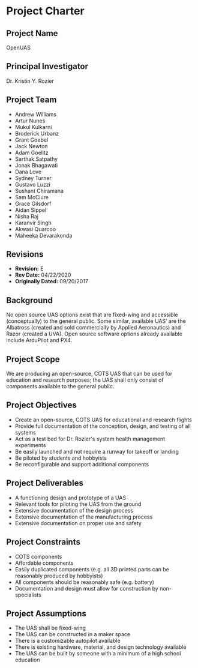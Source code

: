 # Project Charter

## Project Name
OpenUAS

## Principal Investigator
Dr. Kristin Y. Rozier

## Project Team
- Andrew Williams
- Artur Nunes
- Mukul Kulkarni
- Broderick Urbanz
- Grant Goebel
- Jack Newton
- Adam Goelitz
- Sarthak Satpathy
- Jonak Bhagawati
- Dana Love
- Sydney Turner
- Gustavo Luzzi
- Sushant Chiramana
- Sam McClure
- Grace Gilsdorf
- Aidan Sippel
- Nisha Raj
- Karanvir Singh
- Akwasi Quarcoo
- Maheeka Devarakonda

## Revisions
* **Revision:** E
* **Rev Date:** 04/22/2020
* **Originally Dated:** 09/20/2017

## Background
No open source UAS options exist that are fixed-wing and accessible (conceptually) to the general public. Some similar, available UAS’ are the Albatross (created and sold commercially by Applied Aeronautics) and Razor (created a UVA). Open source software options already available include ArduPilot and PX4.

## Project Scope
We are producing an open-source, COTS UAS that can be used for education and research purposes; the UAS shall only consist of components available to the general public. 

## Project Objectives
* Create an open-source, COTS UAS for educational and research flights
* Provide full documentation of the conception, design, and testing of all systems
* Act as a test bed for Dr. Rozier's system health management experiments
* Be easily launched and not require a runway for takeoff or landing
* Be piloted by students and hobbyists
* Be reconfigurable and support additional components

## Project Deliverables
* A functioning design and prototype of a UAS
* Relevant tools for piloting the UAS from the ground
* Extensive documentation of the design process
* Extensive documentation of the manufacturing process
* Extensive documentation on proper use and safety

## Project Constraints
* COTS components
* Affordable components
* Easily duplicated components (e.g. all 3D printed parts can be reasonably produced by hobbyists)
* All components should be reasonably safe (e.g. battery)
* Documentation and design must allow for construction by non-specialists

## Project Assumptions
* The UAS shall be fixed-wing
* The UAS can be constructed in a maker space
* There is a customizable autopilot available
* There is existing hardware, material, and design technology available
* The UAS can be built by someone with a minimum of a high school education 
